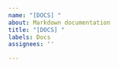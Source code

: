 ```yaml
---
name: "[DOCS] "
about: Markdown documentation
title: "[DOCS] "
labels: Docs
assignees: ''

---
```



